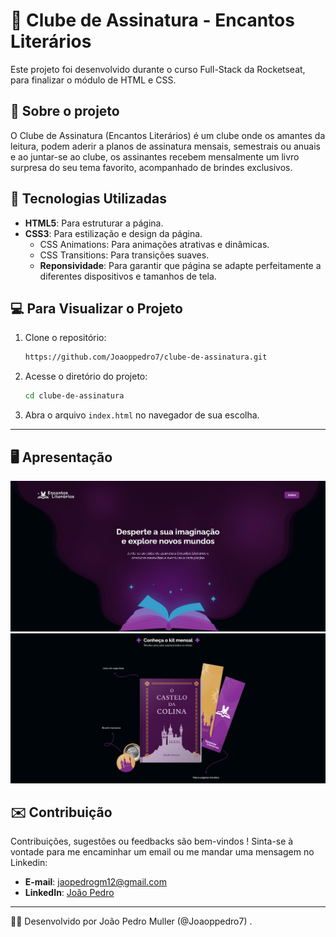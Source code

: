 # 📖 Clube de Assinatura - Encantos Literários

Este projeto foi desenvolvido durante o curso Full-Stack da Rocketseat, para finalizar o módulo de HTML e CSS.

## 📄 Sobre o projeto 

O Clube de Assinatura (Encantos Literários) é um clube onde os amantes da leitura, podem aderir a planos de assinatura mensais, semestrais ou anuais e
ao juntar-se ao clube, os assinantes recebem mensalmente um livro surpresa do seu tema favorito, acompanhado de brindes exclusivos.

## 🚀 Tecnologias Utilizadas

- **HTML5**: Para estruturar a página.
- **CSS3**: Para estilização e design da página.
   - CSS Animations: Para animações atrativas e dinâmicas.
   - CSS Transitions: Para transições suaves.
  - **Reponsividade**: Para garantir que página se adapte perfeitamente a diferentes dispositivos e tamanhos de tela.


## 💻 Para Visualizar o Projeto

1. Clone o repositório:
   ```bash
   https://github.com/Joaoppedro7/clube-de-assinatura.git
   ```
2. Acesse o diretório do projeto:
   ```bash
   cd clube-de-assinatura
   ```
3. Abra o arquivo `index.html` no navegador de sua escolha.

---

## 🖥️ Apresentação 

<img src="https://github.com/Joaoppedro7/clube-de-assinatura/blob/main/assets/README/Screenshot_1.jpg">
<img src="https://github.com/Joaoppedro7/clube-de-assinatura/blob/main/assets/README/Screenshot_2.jpg">


## ✉️ Contribuição

Contribuições, sugestões ou feedbacks são bem-vindos ! Sinta-se à vontade para me encaminhar um email ou me mandar uma mensagem no Linkedin:

- **E-mail**: jaopedrogm12@gmail.com
- **LinkedIn**: [João Pedro](https://www.linkedin.com/in/jo%C3%A3o-pedro-da-silva-2a93931a0/)

---

🚀💫 Desenvolvido por João Pedro Muller (@Joaoppedro7) .
